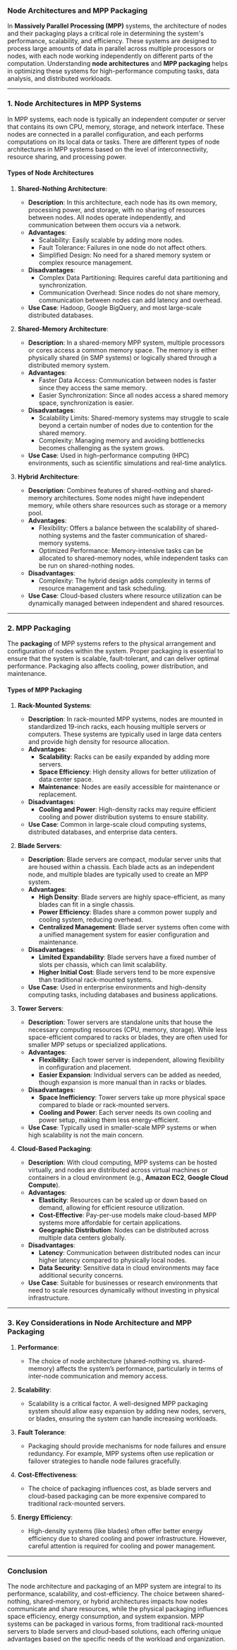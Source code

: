 ### **Node Architectures and MPP Packaging**

In **Massively Parallel Processing (MPP)** systems, the architecture of nodes and their packaging plays a critical role in determining the system's performance, scalability, and efficiency. These systems are designed to process large amounts of data in parallel across multiple processors or nodes, with each node working independently on different parts of the computation. Understanding **node architectures** and **MPP packaging** helps in optimizing these systems for high-performance computing tasks, data analysis, and distributed workloads.

---

### **1. Node Architectures in MPP Systems**

In MPP systems, each node is typically an independent computer or server that contains its own CPU, memory, storage, and network interface. These nodes are connected in a parallel configuration, and each performs computations on its local data or tasks. There are different types of node architectures in MPP systems based on the level of interconnectivity, resource sharing, and processing power.

#### **Types of Node Architectures**

1. **Shared-Nothing Architecture**:
   - **Description**: In this architecture, each node has its own memory, processing power, and storage, with no sharing of resources between nodes. All nodes operate independently, and communication between them occurs via a network.
   - **Advantages**:
     - Scalability: Easily scalable by adding more nodes.
     - Fault Tolerance: Failures in one node do not affect others.
     - Simplified Design: No need for a shared memory system or complex resource management.
   - **Disadvantages**:
     - Complex Data Partitioning: Requires careful data partitioning and synchronization.
     - Communication Overhead: Since nodes do not share memory, communication between nodes can add latency and overhead.
   - **Use Case**: Hadoop, Google BigQuery, and most large-scale distributed databases.
   
2. **Shared-Memory Architecture**:
   - **Description**: In a shared-memory MPP system, multiple processors or cores access a common memory space. The memory is either physically shared (in SMP systems) or logically shared through a distributed memory system.
   - **Advantages**:
     - Faster Data Access: Communication between nodes is faster since they access the same memory.
     - Easier Synchronization: Since all nodes access a shared memory space, synchronization is easier.
   - **Disadvantages**:
     - Scalability Limits: Shared-memory systems may struggle to scale beyond a certain number of nodes due to contention for the shared memory.
     - Complexity: Managing memory and avoiding bottlenecks becomes challenging as the system grows.
   - **Use Case**: Used in high-performance computing (HPC) environments, such as scientific simulations and real-time analytics.

3. **Hybrid Architecture**:
   - **Description**: Combines features of shared-nothing and shared-memory architectures. Some nodes might have independent memory, while others share resources such as storage or a memory pool.
   - **Advantages**:
     - Flexibility: Offers a balance between the scalability of shared-nothing systems and the faster communication of shared-memory systems.
     - Optimized Performance: Memory-intensive tasks can be allocated to shared-memory nodes, while independent tasks can be run on shared-nothing nodes.
   - **Disadvantages**:
     - Complexity: The hybrid design adds complexity in terms of resource management and task scheduling.
   - **Use Case**: Cloud-based clusters where resource utilization can be dynamically managed between independent and shared resources.

---

### **2. MPP Packaging**

The **packaging** of MPP systems refers to the physical arrangement and configuration of nodes within the system. Proper packaging is essential to ensure that the system is scalable, fault-tolerant, and can deliver optimal performance. Packaging also affects cooling, power distribution, and maintenance.

#### **Types of MPP Packaging**

1. **Rack-Mounted Systems**:
   - **Description**: In rack-mounted MPP systems, nodes are mounted in standardized 19-inch racks, each housing multiple servers or computers. These systems are typically used in large data centers and provide high density for resource allocation.
   - **Advantages**:
     - **Scalability**: Racks can be easily expanded by adding more servers.
     - **Space Efficiency**: High density allows for better utilization of data center space.
     - **Maintenance**: Nodes are easily accessible for maintenance or replacement.
   - **Disadvantages**:
     - **Cooling and Power**: High-density racks may require efficient cooling and power distribution systems to ensure stability.
   - **Use Case**: Common in large-scale cloud computing systems, distributed databases, and enterprise data centers.

2. **Blade Servers**:
   - **Description**: Blade servers are compact, modular server units that are housed within a chassis. Each blade acts as an independent node, and multiple blades are typically used to create an MPP system.
   - **Advantages**:
     - **High Density**: Blade servers are highly space-efficient, as many blades can fit in a single chassis.
     - **Power Efficiency**: Blades share a common power supply and cooling system, reducing overhead.
     - **Centralized Management**: Blade server systems often come with a unified management system for easier configuration and maintenance.
   - **Disadvantages**:
     - **Limited Expandability**: Blade servers have a fixed number of slots per chassis, which can limit scalability.
     - **Higher Initial Cost**: Blade servers tend to be more expensive than traditional rack-mounted systems.
   - **Use Case**: Used in enterprise environments and high-density computing tasks, including databases and business applications.

3. **Tower Servers**:
   - **Description**: Tower servers are standalone units that house the necessary computing resources (CPU, memory, storage). While less space-efficient compared to racks or blades, they are often used for smaller MPP setups or specialized applications.
   - **Advantages**:
     - **Flexibility**: Each tower server is independent, allowing flexibility in configuration and placement.
     - **Easier Expansion**: Individual servers can be added as needed, though expansion is more manual than in racks or blades.
   - **Disadvantages**:
     - **Space Inefficiency**: Tower servers take up more physical space compared to blade or rack-mounted servers.
     - **Cooling and Power**: Each server needs its own cooling and power setup, making them less energy-efficient.
   - **Use Case**: Typically used in smaller-scale MPP systems or when high scalability is not the main concern.

4. **Cloud-Based Packaging**:
   - **Description**: With cloud computing, MPP systems can be hosted virtually, and nodes are distributed across virtual machines or containers in a cloud environment (e.g., **Amazon EC2**, **Google Cloud Compute**).
   - **Advantages**:
     - **Elasticity**: Resources can be scaled up or down based on demand, allowing for efficient resource utilization.
     - **Cost-Effective**: Pay-per-use models make cloud-based MPP systems more affordable for certain applications.
     - **Geographic Distribution**: Nodes can be distributed across multiple data centers globally.
   - **Disadvantages**:
     - **Latency**: Communication between distributed nodes can incur higher latency compared to physically local nodes.
     - **Data Security**: Sensitive data in cloud environments may face additional security concerns.
   - **Use Case**: Suitable for businesses or research environments that need to scale resources dynamically without investing in physical infrastructure.

---

### **3. Key Considerations in Node Architecture and MPP Packaging**

1. **Performance**:
   - The choice of node architecture (shared-nothing vs. shared-memory) affects the system’s performance, particularly in terms of inter-node communication and memory access.

2. **Scalability**:
   - Scalability is a critical factor. A well-designed MPP packaging system should allow easy expansion by adding new nodes, servers, or blades, ensuring the system can handle increasing workloads.

3. **Fault Tolerance**:
   - Packaging should provide mechanisms for node failures and ensure redundancy. For example, MPP systems often use replication or failover strategies to handle node failures gracefully.

4. **Cost-Effectiveness**:
   - The choice of packaging influences cost, as blade servers and cloud-based packaging can be more expensive compared to traditional rack-mounted servers.

5. **Energy Efficiency**:
   - High-density systems (like blades) often offer better energy efficiency due to shared cooling and power infrastructure. However, careful attention is required for cooling and power management.

---

### **Conclusion**

The node architecture and packaging of an MPP system are integral to its performance, scalability, and cost-efficiency. The choice between shared-nothing, shared-memory, or hybrid architectures impacts how nodes communicate and share resources, while the physical packaging influences space efficiency, energy consumption, and system expansion. MPP systems can be packaged in various forms, from traditional rack-mounted servers to blade servers and cloud-based solutions, each offering unique advantages based on the specific needs of the workload and organization.
